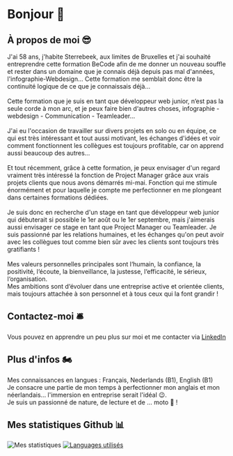 # Bonjour 👋

## À propos de moi 😎
J'ai 58 ans, j'habite Sterrebeek, aux limites de Bruxelles et j'ai souhaité entreprendre cette formation BeCode afin de me donner un nouveau souffle et rester dans un domaine que je connais déjà depuis pas mal d'années, l'infographie-Webdesign... Cette formation me semblait donc être la continuité logique de ce que je connaissais déjà...<br><br>
Cette formation que je suis en tant que développeur web junior, n‘est pas la seule corde à mon arc, et je peux faire bien d‘autres choses, infographie - webdesign - Communication - Teamleader...<br><br>
J'ai eu l'occasion de travailler sur divers projets en solo ou en équipe, ce qui est très intéressant et tout aussi motivant, les échanges d'idées et voir comment fonctionnent les collègues est toujours profitable, car on apprend aussi beaucoup des autres...<br><br>
Et tout récemment, grâce à cette formation, je peux envisager d'un regard vraiment très intéressé la fonction de Project Manager grâce aux vrais projets clients que nous avons démarrés mi-mai. Fonction qui me stimule énormément et pour laquelle je compte me perfectionner en me plongeant dans certaines formations dédiées.<br><br>
Je suis donc en recherche d'un stage en tant que développeur web junior qui débuterait si possible le 1er août ou le 1er septembre, mais j'aimerais aussi envisager ce stage en tant que Project Manager ou Teamleader. Je suis passionné par les relations humaines, et les échanges qu'on peut avoir avec les collègues tout comme bien sûr avec les clients sont toujours très gratifiants !<br><br>
Mes valeurs personnelles principales sont l‘humain, la confiance, la positivité, l‘écoute, la bienveillance, la justesse, l‘efficacité, le sérieux, l‘organisation.<br>
Mes ambitions sont d‘évoluer dans une entreprise active et orientée clients, mais toujours attachée à son personnel et à tous ceux qui la font grandir !


## Contactez-moi 🛎
Vous pouvez en apprendre un peu plus sur moi et me contacter via [LinkedIn](https://www.linkedin.com/in/christian-jadot-630320)

## Plus d'infos 🏍
Mes connaissances en langues : Français, Nederlands (B1), English (B1)<br>
Je consacre une partie de mon temps à perfectionner mon anglais et mon néerlandais... l'immersion en entreprise serait l'idéal 😉.<br>
Je suis un passionné de nature, de lecture et de ... moto 🤙 !



## Mes statistiques Github 📊
![Mes statistiques](https://github-readme-stats.vercel.app/api?username=ChristianJadot&show_icons=true&theme=default) [![Languages utilisés](https://github-readme-stats.vercel.app/api/top-langs/?username=ChristianJadot&layout=compact)](https://github.com/ChristianJadot/github-readme-stats)






<!--
**ChristianJadot/ChristianJadot** is a ✨ _special_ ✨ repository because its `README.md` (this file) appears on your GitHub profile.

Here are some ideas to get you started:

- 🔭 I’m currently working on ...
- 🌱 I’m currently learning ...
- 👯 I’m looking to collaborate on ...
- 🤔 I’m looking for help with ...
- 💬 Ask me about ...
- 📫 How to reach me: ...
- 😄 Pronouns: ...
- ⚡ Fun fact: ...
-->

